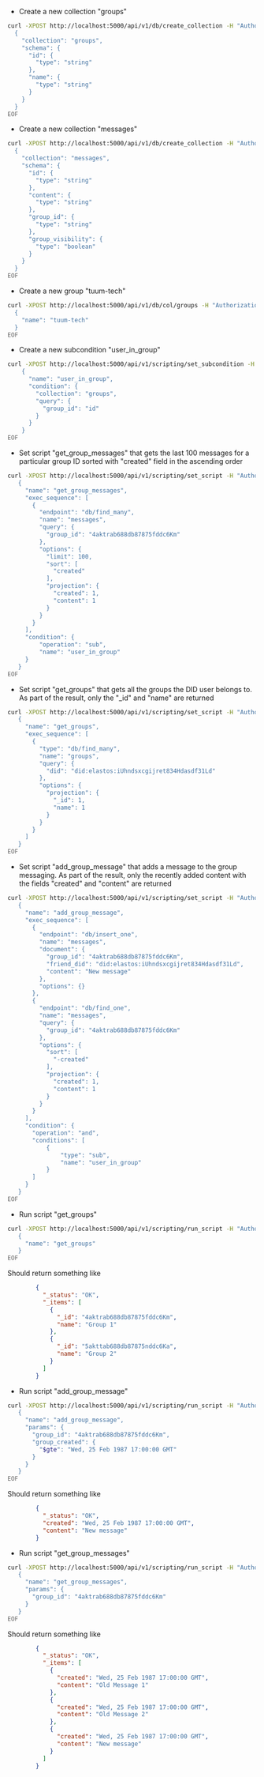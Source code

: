 - Create a new collection "groups"
```bash
curl -XPOST http://localhost:5000/api/v1/db/create_collection -H "Authorization: token $token" -H "Content-Type: application/json" -d @- << EOF
  {
    "collection": "groups", 
    "schema": {
      "id": {
        "type": "string"
      },
      "name": {
        "type": "string"
      }
    }
  }
EOF
```

- Create a new collection "messages"
```bash
curl -XPOST http://localhost:5000/api/v1/db/create_collection -H "Authorization: token $token" -H "Content-Type: application/json" -d @- << EOF
  {
    "collection": "messages", 
    "schema": {
      "id": {
        "type": "string"
      },
      "content": {
        "type": "string"
      },
      "group_id": {
        "type": "string"
      },
      "group_visibility": {
        "type": "boolean"
      }
    }
  }
EOF
```

- Create a new group "tuum-tech"
```bash
curl -XPOST http://localhost:5000/api/v1/db/col/groups -H "Authorization: token $token" -H "Content-Type: application/json" -d @- << EOF
  {
    "name": "tuum-tech"
  }
EOF
```

- Create a new subcondition "user_in_group"
```bash
curl -XPOST http://localhost:5000/api/v1/scripting/set_subcondition -H "Authorization: token $token" -H "Content-Type: application/json" -d @- << EOF
    {
      "name": "user_in_group",
      "condition": {
        "collection": "groups",
        "query": {
          "group_id": "id"
        }
      }
    }
EOF
```

- Set script "get_group_messages" that gets the last 100 messages for a particular group ID sorted with "created" field in the ascending order
 ```bash
curl -XPOST http://localhost:5000/api/v1/scripting/set_script -H "Authorization: token $token" -H "Content-Type: application/json" -d @- << EOF
    {
      "name": "get_group_messages",
      "exec_sequence": [
        {
          "endpoint": "db/find_many",
          "name": "messages",
          "query": {
            "group_id": "4aktrab688db87875fddc6Km"
          },
          "options": {
            "limit": 100,
            "sort": [
              "created"
            ],
            "projection": {
              "created": 1,
              "content": 1
            }
          }
        }
      ],
      "condition": {
          "operation": "sub",
          "name": "user_in_group"
      }
    }
EOF
```

- Set script "get_groups" that gets all the groups the DID user belongs to. As part of the result, only the "_id" and "name" are returned
 ```bash
curl -XPOST http://localhost:5000/api/v1/scripting/set_script -H "Authorization: token $token" -H "Content-Type: application/json" -d @- << EOF
    {
      "name": "get_groups",
      "exec_sequence": [
        {
          "type": "db/find_many",
          "name": "groups",
          "query": {
            "did": "did:elastos:iUhndsxcgijret834Hdasdf31Ld"
          },
          "options": {
            "projection": {
              "_id": 1,
              "name": 1
            }
          }
        }
      ]
    }
EOF
```

- Set script "add_group_message" that adds a message to the group messaging. As part of the result, only the recently added content with the fields "created" and "content" are returned
 ```bash
curl -XPOST http://localhost:5000/api/v1/scripting/set_script -H "Authorization: token $token" -H "Content-Type: application/json" -d @- << EOF
    {
      "name": "add_group_message",
      "exec_sequence": [
        {
          "endpoint": "db/insert_one",
          "name": "messages",
          "document": {
            "group_id": "4aktrab688db87875fddc6Km", 
            "friend_did": "did:elastos:iUhndsxcgijret834Hdasdf31Ld",
            "content": "New message"
          },
          "options": {}
        },
        {
          "endpoint": "db/find_one",
          "name": "messages",
          "query": {
            "group_id": "4aktrab688db87875fddc6Km"
          },
          "options": {
            "sort": [
              "-created"
            ],
            "projection": {
              "created": 1,
              "content": 1
            }
          }
        }
      ],
      "condition": {
        "operation": "and",
        "conditions": [
            {
                "type": "sub",
                "name": "user_in_group"
            }
        ]
      }
    }
EOF
```

- Run script "get_groups"
 ```bash
curl -XPOST http://localhost:5000/api/v1/scripting/run_script -H "Authorization: token $token" -H "Content-Type: application/json" -d @- << EOF
    {
      "name": "get_groups"
    }
EOF
```
Should return something like
```json
        {
          "_status": "OK", 
          "_items": [
            {
              "_id": "4aktrab688db87875fddc6Km",
              "name": "Group 1"
            },
            {
              "_id": "5akttab688db87875nddc6Ka",
              "name": "Group 2"
            }
          ]
        }
```

- Run script "add_group_message"
 ```bash
curl -XPOST http://localhost:5000/api/v1/scripting/run_script -H "Authorization: token $token" -H "Content-Type: application/json" -d @- << EOF
    {
      "name": "add_group_message",
      "params": {
        "group_id": "4aktrab688db87875fddc6Km",
        "group_created": {
          "$gte": "Wed, 25 Feb 1987 17:00:00 GMT"
        }
      }
    }
EOF
```
Should return something like
```json
        {
          "_status": "OK", 
          "created": "Wed, 25 Feb 1987 17:00:00 GMT",
          "content": "New message"
        }
```

- Run script "get_group_messages"
 ```bash
curl -XPOST http://localhost:5000/api/v1/scripting/run_script -H "Authorization: token $token" -H "Content-Type: application/json" -d @- << EOF
    {
      "name": "get_group_messages",
      "params": {
        "group_id": "4aktrab688db87875fddc6Km"
      }
    }
EOF
```
Should return something like
```json
        {
          "_status": "OK", 
          "_items": [
            {
              "created": "Wed, 25 Feb 1987 17:00:00 GMT",
              "content": "Old Message 1"
            },
            {
              "created": "Wed, 25 Feb 1987 17:00:00 GMT",
              "content": "Old Message 2"
            },
            {
              "created": "Wed, 25 Feb 1987 17:00:00 GMT",
              "content": "New message"
            }
          ]
        }
```